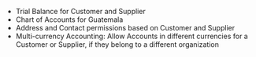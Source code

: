- Trial Balance for Customer and Supplier
- Chart of Accounts for Guatemala
- Address and Contact permissions based on Customer and Supplier
- Multi-currency Accounting: Allow Accounts in different currencies for a Customer or Supplier, if they belong to a different organization
